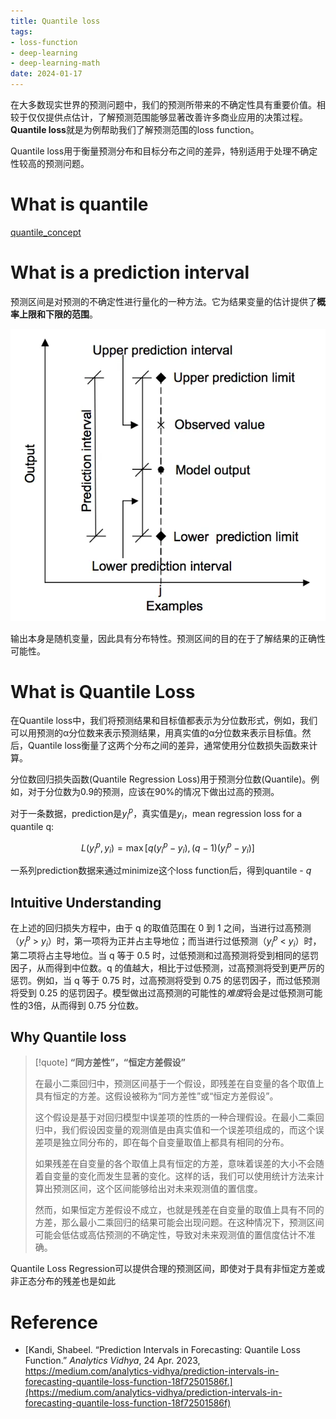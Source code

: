 ```yaml
---
title: Quantile loss
tags:
- loss-function
- deep-learning
- deep-learning-math
date: 2024-01-17
---
```


在大多数现实世界的预测问题中，我们的预测所带来的不确定性具有重要价值。相较于仅仅提供点估计，了解预测范围能够显著改善许多商业应用的决策过程。**Quantile loss**就是为例帮助我们了解预测范围的loss function。

Quantile loss用于衡量预测分布和目标分布之间的差异，特别适用于处理不确定性较高的预测问题。

# What is quantile

[quantile_concept](math/statistic/basic_concepot/quantile_concept.md)

# What is a prediction interval

  
预测区间是对预测的不确定性进行量化的一种方法。它为结果变量的估计提供了**概率上限和下限的范围**。

![](computer_sci/deep_learning_and_machine_learning/Trick/attachments/Pasted%20image%2020230522151015.png)

输出本身是随机变量，因此具有分布特性。预测区间的目的在于了解结果的正确性可能性。

# What is Quantile Loss

在Quantile loss中，我们将预测结果和目标值都表示为分位数形式，例如，我们可以用预测的α分位数来表示预测结果，用真实值的α分位数来表示目标值。然后，Quantile loss衡量了这两个分布之间的差异，通常使用分位数损失函数来计算。

分位数回归损失函数(Quantile Regression Loss)用于预测分位数(Quantile)。例如，对于分位数为0.9的预测，应该在90%的情况下做出过高的预测。

对于一条数据，prediction是$y_i^p$，真实值是$y_i$，mean regression loss for a quantile q:

$$
L(y_i^p, y_i) = \max[q(y_i^p - y_i), (q-1)(y_i^p - y_i)]
$$

一系列prediction数据来通过minimize这个loss function后，得到quantile - $q$


## Intuitive Understanding

在上述的回归损失方程中，由于 q 的取值范围在 0 到 1 之间，当进行过高预测（$y_i^p$ > $y_i$）时，第一项将为正并占主导地位；而当进行过低预测（$y_i^p$ < $y_i$）时，第二项将占主导地位。当 q 等于 0.5 时，过低预测和过高预测将受到相同的惩罚因子，从而得到中位数。q 的值越大，相比于过低预测，过高预测将受到更严厉的惩罚。例如，当 q 等于 0.75 时，过高预测将受到 0.75 的惩罚因子，而过低预测将受到 0.25 的惩罚因子。模型做出过高预测的可能性的*难度*将会是过低预测可能性的3倍，从而得到 0.75 分位数。

## Why Quantile loss

> [!quote] 
> **“同方差性”，“恒定方差假设”**
> 
> 在最小二乘回归中，预测区间基于一个假设，即残差在自变量的各个取值上具有恒定的方差。这假设被称为“同方差性”或“恒定方差假设”。
> 
> 这个假设是基于对回归模型中误差项的性质的一种合理假设。在最小二乘回归中，我们假设因变量的观测值是由真实值和一个误差项组成的，而这个误差项是独立同分布的，即在每个自变量取值上都具有相同的分布。
> 
> 如果残差在自变量的各个取值上具有恒定的方差，意味着误差的大小不会随着自变量的变化而发生显著的变化。这样的话，我们可以使用统计方法来计算出预测区间，这个区间能够给出对未来观测值的置信度。
> 
> 然而，如果恒定方差假设不成立，也就是残差在自变量的取值上具有不同的方差，那么最小二乘回归的结果可能会出现问题。在这种情况下，预测区间可能会低估或高估预测的不确定性，导致对未来观测值的置信度估计不准确。

Quantile Loss Regression可以提供合理的预测区间，即使对于具有非恒定方差或非正态分布的残差也是如此


# Reference

* [Kandi, Shabeel. “Prediction Intervals in Forecasting: Quantile Loss Function.” _Analytics Vidhya_, 24 Apr. 2023, https://medium.com/analytics-vidhya/prediction-intervals-in-forecasting-quantile-loss-function-18f72501586f.](https://medium.com/analytics-vidhya/prediction-intervals-in-forecasting-quantile-loss-function-18f72501586f)